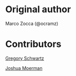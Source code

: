 # Original author 

Marco Zocca (@ocramz)

# Contributors

[Gregory Schwartz](github.com/GregorySchwartz)

[Joshua Moerman](github.com/Jaxan)

